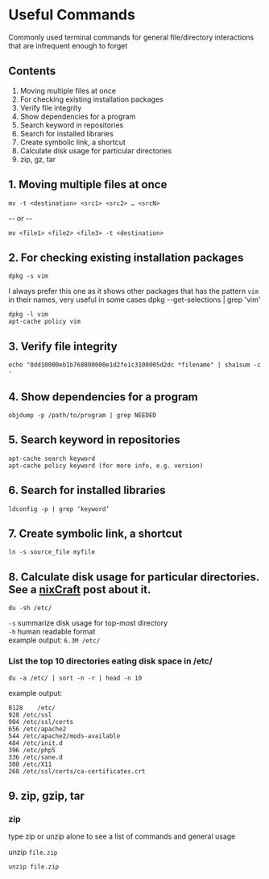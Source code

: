 # Useful Commands
Commonly used terminal commands for general file/directory interactions that are infrequent enough to forget

## Contents
1. Moving multiple files at once
2. For checking existing installation packages
3. Verify file integrity
4. Show dependencies for a program
5. Search keyword in repositories
6. Search for installed libraries
7. Create symbolic link, a shortcut
8. Calculate disk usage for particular directories
9. zip, gz, tar


## 1. Moving multiple files at once
	mv -t <destination> <src1> <src2> … <srcN>
-- or -- 

	mv <file1> <file2> <file3> -t <destination>

## 2. For checking existing installation packages
	dpkg -s vim
	
I always prefer this one as it shows other packages that has the pattern `vim` in their names, very useful in some cases
	dpkg --get-selections | grep 'vim'

	dpkg -l vim
	apt-cache policy vim

## 3. Verify file integrity
	echo "8dd10000eb1b768800000e1d2fe1c3100005d2dc *filename" | sha1sum -c -

## 4. Show dependencies for a program
	objdump -p /path/to/program | grep NEEDED

## 5. Search keyword in repositories
	apt-cache search keyword
	apt-cache policy keyword (for more info, e.g. version)

## 6. Search for installed libraries
	ldconfig -p | grep ‘keyword’

## 7. Create symbolic link, a shortcut
	ln -s source_file myfile

## 8. Calculate disk usage for particular directories. See a [nixCraft](https://www.cyberciti.biz/faq/linux-check-disk-space-command/) post about it.
	du -sh /etc/

```-s``` summarize  disk usage for top-most directory  
```-h``` human readable format  
example output: ```6.3M /etc/```

### List the top 10 directories eating disk space in /etc/
	du -a /etc/ | sort -n -r | head -n 10

example output: 

	8128	/etc/
	928	/etc/ssl
	904	/etc/ssl/certs
	656	/etc/apache2
	544	/etc/apache2/mods-available
	484	/etc/init.d
	396	/etc/php5
	336	/etc/sane.d
	308	/etc/X11
	268	/etc/ssl/certs/ca-certificates.crt

## 9. zip, gzip, tar

### zip
type zip or unzip alone to see a list of commands and general usage

unzip `file.zip` 

`unzip file.zip`
